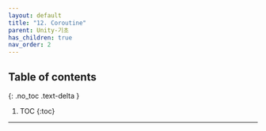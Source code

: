 ```yaml
---
layout: default
title: "12. Coroutine"
parent: Unity-기초
has_children: true
nav_order: 2
---
```


## Table of contents
{: .no_toc .text-delta }

1. TOC
{:toc}

---